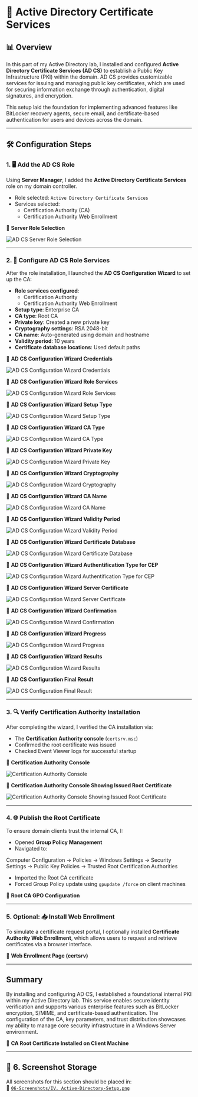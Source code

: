# 📜 Active Directory Certificate Services

## 📊 Overview

In this part of my Active Directory lab, I installed and configured **Active Directory Certificate Services (AD CS)** to establish a Public Key Infrastructure (PKI) within the domain. AD CS provides customizable services for issuing and managing public key certificates, which are used for securing information exchange through authentication, digital signatures, and encryption.

This setup laid the foundation for implementing advanced features like BitLocker recovery agents, secure email, and certificate-based authentication for users and devices across the domain.

---

## 🛠️ Configuration Steps

### 1. 🖥️ Add the AD CS Role

Using **Server Manager**, I added the **Active Directory Certificate Services** role on my domain controller.

- Role selected: `Active Directory Certificate Services`
- Services selected:
  - Certification Authority (CA)
  - Certification Authority Web Enrollment

📸 **Server Role Selection**

![AD CS Server Role Selection](https://github.com/user-attachments/assets/a35854bd-81f3-4d09-8680-97323ba0823f)

---

### 2. 📡 Configure AD CS Role Services

After the role installation, I launched the **AD CS Configuration Wizard** to set up the CA:

- **Role services configured**:
  - Certification Authority
  - Certification Authority Web Enrollment
- **Setup type**: Enterprise CA
- **CA type**: Root CA
- **Private key**: Created a new private key
- **Cryptography settings**: RSA 2048-bit
- **CA name**: Auto-generated using domain and hostname
- **Validity period**: 10 years
- **Certificate database locations**: Used default paths

📸 **AD CS Configuration Wizard Credentials**

![AD CS Configuration Wizard Credentials](https://github.com/user-attachments/assets/b0924a25-a74d-4e2e-ac55-a5c787223bc6)

📸 **AD CS Configuration Wizard Role Services**

![AD CS Configuration Wizard Role Services](https://github.com/user-attachments/assets/099502c9-e730-4d31-b29a-f372555f4cd7)

📸 **AD CS Configuration Wizard Setup Type**

![AD CS Configuration Wizard Setup Type](https://github.com/user-attachments/assets/99a258bb-e8a6-4877-b169-b7f419c6eee6)

📸 **AD CS Configuration Wizard CA Type**

![AD CS Configuration Wizard CA Type](https://github.com/user-attachments/assets/726b4b7c-b38d-4af7-b0ed-a599e9e3766a)

📸 **AD CS Configuration Wizard Private Key**

![AD CS Configuration Wizard Private Key](https://github.com/user-attachments/assets/d2454eef-e52f-4a73-a6bc-4fed9741545e)

📸 **AD CS Configuration Wizard Cryptography**

![AD CS Configuration Wizard Cryptography](https://github.com/user-attachments/assets/2f051796-4f8a-4315-9be3-36870a5f3f11)

📸 **AD CS Configuration Wizard CA Name**

![AD CS Configuration Wizard CA Name](https://github.com/user-attachments/assets/593ca3bc-c6cd-42e6-b60e-e72b940d3d6f)

📸 **AD CS Configuration Wizard Validity Period**

![AD CS Configuration Wizard Validity Period](https://github.com/user-attachments/assets/73c1d3a6-5f34-4831-afbf-43d56f29e5c5)

📸 **AD CS Configuration Wizard Certificate Database**

![AD CS Configuration Wizard Certificate Database](https://github.com/user-attachments/assets/002323f5-63da-4798-97c0-b193c276cbc1)

📸 **AD CS Configuration Wizard Authentification Type for CEP**

![AD CS Configuration Wizard Authentification Type for CEP](https://github.com/user-attachments/assets/8c2346a7-beae-4d4f-8308-7d78a972dfae)

📸 **AD CS Configuration Wizard Server Certificate**

![AD CS Configuration Wizard Server Certificate](https://github.com/user-attachments/assets/0e60bc55-1ba0-4adb-8fc7-f0bb87cf1aba)

📸 **AD CS Configuration Wizard Confirmation**

![AD CS Configuration Wizard Confirmation](https://github.com/user-attachments/assets/c0033221-fdee-4fa9-b3ba-6134e7a4985a)

📸 **AD CS Configuration Wizard Progress**

![AD CS Configuration Wizard Progress](https://github.com/user-attachments/assets/58d8de44-111e-412c-88d8-c8308e20e85c)

📸 **AD CS Configuration Wizard Results**

![AD CS Configuration Wizard Results](https://github.com/user-attachments/assets/97b55a6b-4865-482e-9f6c-8a7299cb8cd5)

📸 **AD CS Configuration Final Result**

![AD CS Configuration Final Result](https://github.com/user-attachments/assets/365b5ae9-1547-4f06-8084-ad09423d9e28)

---

### 3. 🔍 Verify Certification Authority Installation

After completing the wizard, I verified the CA installation via:

- The **Certification Authority console** (`certsrv.msc`)
- Confirmed the root certificate was issued
- Checked Event Viewer logs for successful startup

📸 **Certification Authority Console**

![Certification Authority Console](https://github.com/user-attachments/assets/304ab09f-d196-48fd-85d5-0097fa74bafe)

📸 **Certification Authority Console Showing Issued Root Certificate**

![Certification Authority Console Showing Issued Root Certificate](https://github.com/user-attachments/assets/73fff1d7-7cb7-4f69-bc1f-0b11cbc82853)

---

### 4. 🌐 Publish the Root Certificate

To ensure domain clients trust the internal CA, I:

- Opened **Group Policy Management**
- Navigated to:  

Computer Configuration → Policies → Windows Settings → Security Settings → Public Key Policies → Trusted Root Certification Authorities

- Imported the Root CA certificate
- Forced Group Policy update using `gpupdate /force` on client machines

📸 **Root CA GPO Configuration**

---

### 5. Optional: 📥 Install Web Enrollment

To simulate a certificate request portal, I optionally installed **Certificate Authority Web Enrollment**, which allows users to request and retrieve certificates via a browser interface.

📸 **Web Enrollment Page (certsrv)**

---

## Summary

By installing and configuring AD CS, I established a foundational internal PKI within my Active Directory lab. This service enables secure identity verification and supports various enterprise features such as BitLocker encryption, S/MIME, and certificate-based authentication. The configuration of the CA, key parameters, and trust distribution showcases my ability to manage core security infrastructure in a Windows Server environment.

📸 **CA Root Certificate Installed on Client Machine**

---

## 📁 6. Screenshot Storage

All screenshots for this section should be placed in:  
📂 [`06-Screenshots/IV. Active-Directory-Setup.png`](https://github.com/Hugh-Kumbi/Hugh-Kumbi-Active-Directory-Lab/blob/main/06-Screenshots/IV.%20Active-Directory-Setup/README.md)
